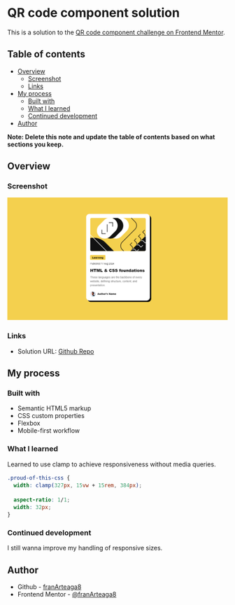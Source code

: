 # QR code component solution

This is a solution to the [QR code component challenge on Frontend Mentor](https://www.frontendmentor.io/challenges/blog-preview-card-ckPaj01IcS). 

## Table of contents

- [Overview](#overview)
  - [Screenshot](#screenshot)
  - [Links](#links)
- [My process](#my-process)
  - [Built with](#built-with)
  - [What I learned](#what-i-learned)
  - [Continued development](#continued-development)
- [Author](#author)

**Note: Delete this note and update the table of contents based on what sections you keep.**

## Overview

### Screenshot

![](./assets/images/screenshot.png)

### Links

- Solution URL: [Github Repo](https://github.com/franArteaga8/fM--000-blog-preview-card)

## My process

### Built with

- Semantic HTML5 markup
- CSS custom properties
- Flexbox
- Mobile-first workflow

### What I learned

Learned to use clamp to achieve responsiveness without media queries.

```css
.proud-of-this-css {
  width: clamp(327px, 15vw + 15rem, 384px);
 
  aspect-ratio: 1/1;
  width: 32px;
}
```

### Continued development

I still wanna improve my handling of responsive sizes.

## Author

- Github - [franArteaga8](https://github.com/franArteaga8)
- Frontend Mentor - [@franArteaga8](https://www.frontendmentor.io/profile/franArteaga8)
